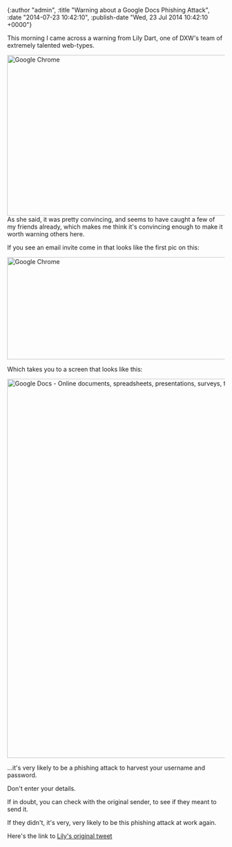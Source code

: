 

{:author "admin", :title "Warning about a Google Docs Phishing Attack", :date "2014-07-23 10:42:10", :publish-date "Wed, 23 Jul 2014 10:42:10 +0000"}



<!-- content below -->

This morning I came across a warning from Lily Dart, one of DXW's team of extremely talented web-types.

<a href="http://chrisadams.me.uk/wordpress/wp-content/uploads/2014/07/Google-Chrome1.png"><img src="http://chrisadams.me.uk/wordpress/wp-content/uploads/2014/07/Google-Chrome1.png" alt="Google Chrome" width="684" height="372" class="alignnone size-full wp-image-997" /></a>
As she said, it was pretty convincing, and seems to have caught a few of my friends already, which makes me think it's convincing enough to make it worth warning others here.

If you see an email invite come in that looks like the first pic on this:

<a href="http://chrisadams.me.uk/wordpress/wp-content/uploads/2014/07/Google-Chrome.png"><img src="http://chrisadams.me.uk/wordpress/wp-content/uploads/2014/07/Google-Chrome.png" alt="Google Chrome" width="908" height="237" class="alignnone size-full wp-image-994" /></a>

Which takes you to a screen that looks like this:

<a href="http://chrisadams.me.uk/wordpress/wp-content/uploads/2014/07/Google-Docs-Online-documents-spreadsheets-presentations-surveys-file-storage-and-more.png"><img src="http://chrisadams.me.uk/wordpress/wp-content/uploads/2014/07/Google-Docs-Online-documents-spreadsheets-presentations-surveys-file-storage-and-more.png" alt="Google Docs - Online documents, spreadsheets, presentations, surveys, file storage and more" width="1436" height="878" class="alignnone size-full wp-image-995" /></a>


…it's very likely to be a phishing attack to harvest your username and password.

Don't enter your details.

If in doubt, you can check with the original sender, to see if they meant to send it.

If they didn't, it's very, very likely to be this phishing attack at work again.

Here's the link to [Lily's original tweet](https://twitter.com/lily_dart/status/491878663030190080)

